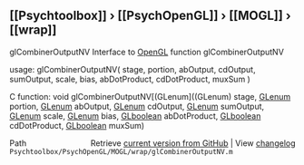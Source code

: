 ## [[Psychtoolbox]] &#8250; [[PsychOpenGL]] &#8250; [[MOGL]] &#8250; [[wrap]]

glCombinerOutputNV  Interface to [OpenGL](OpenGL) function glCombinerOutputNV  
  
usage:  glCombinerOutputNV( stage, portion, abOutput, cdOutput, sumOutput, scale, bias, abDotProduct, cdDotProduct, muxSum )  
  
C function:  void glCombinerOutputNV[(GLenum]((GLenum) stage, [GLenum](GLenum) portion, [GLenum](GLenum) abOutput, [GLenum](GLenum) cdOutput, [GLenum](GLenum) sumOutput, [GLenum](GLenum) scale, [GLenum](GLenum) bias, [GLboolean](GLboolean) abDotProduct, [GLboolean](GLboolean) cdDotProduct, [GLboolean](GLboolean) muxSum)  




<div class="code_header" style="text-align:right;">
  <span style="float:left;">Path&nbsp;&nbsp;</span> <span class="counter">Retrieve <a href=
  "https://raw.github.com/Psychtoolbox-3/Psychtoolbox-3/beta/Psychtoolbox/PsychOpenGL/MOGL/wrap/glCombinerOutputNV.m">current version from GitHub</a> | View <a href=
  "https://github.com/Psychtoolbox-3/Psychtoolbox-3/commits/beta/Psychtoolbox/PsychOpenGL/MOGL/wrap/glCombinerOutputNV.m">changelog</a></span>
</div>
<div class="code">
  <code>Psychtoolbox/PsychOpenGL/MOGL/wrap/glCombinerOutputNV.m</code>
</div>


